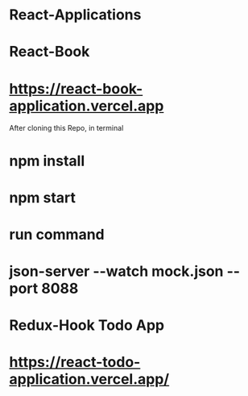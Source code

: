 # React-Applications
# React-Book
# https://react-book-application.vercel.app


After cloning this Repo, in terminal 
# npm install 
# npm start
# run command 
# json-server --watch mock.json --port 8088

# Redux-Hook Todo App
# https://react-todo-application.vercel.app/
